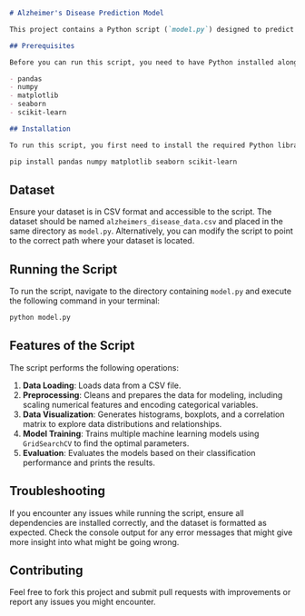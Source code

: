 ```markdown
# Alzheimer's Disease Prediction Model

This project contains a Python script (`model.py`) designed to predict Alzheimer's disease using various machine learning models. The script processes the dataset, applies preprocessing steps, and evaluates different classifiers based on their performance.

## Prerequisites

Before you can run this script, you need to have Python installed along with the necessary libraries. This project uses the following libraries:

- pandas
- numpy
- matplotlib
- seaborn
- scikit-learn

## Installation

To run this script, you first need to install the required Python libraries. You can install these libraries using pip:
```
```bash
pip install pandas numpy matplotlib seaborn scikit-learn
```

## Dataset

Ensure your dataset is in CSV format and accessible to the script. The dataset should be named `alzheimers_disease_data.csv` and placed in the same directory as `model.py`. Alternatively, you can modify the script to point to the correct path where your dataset is located.

## Running the Script

To run the script, navigate to the directory containing `model.py` and execute the following command in your terminal:

```bash
python model.py
```

## Features of the Script

The script performs the following operations:

1. **Data Loading**: Loads data from a CSV file.
2. **Preprocessing**: Cleans and prepares the data for modeling, including scaling numerical features and encoding categorical variables.
3. **Data Visualization**: Generates histograms, boxplots, and a correlation matrix to explore data distributions and relationships.
4. **Model Training**: Trains multiple machine learning models using `GridSearchCV` to find the optimal parameters.
5. **Evaluation**: Evaluates the models based on their classification performance and prints the results.

## Troubleshooting

If you encounter any issues while running the script, ensure all dependencies are installed correctly, and the dataset is formatted as expected. Check the console output for any error messages that might give more insight into what might be going wrong.

## Contributing

Feel free to fork this project and submit pull requests with improvements or report any issues you might encounter.
```
